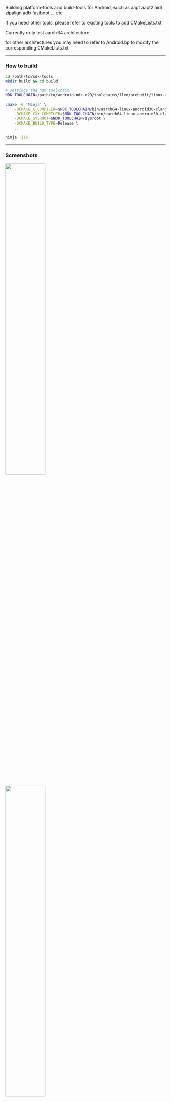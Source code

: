 Building platform-tools and build-tools for Android, such as aapt aapt2 aidl zipalign adb fastboot ... etc</br>

If you need other tools, please refer to existing tools to add CMakeLists.txt 

Currently only test aarch64 architecture</br>

for other architectures you may need to refer to Android.bp to modify the corresponding CMakeLists.txt

 **** 
### How to build

```bash
cd /path/to/sdk-tools 
mkdir build && cd build

# settings the ndk toolchain
NDK_TOOLCHAIN=/path/to/android-ndk-r23/toolchains/llvm/prebuilt/linux-aarch64

cmake -G 'Ninja' \
    -DCMAKE_C_COMPILER=$NDK_TOOLCHAIN/bin/aarch64-linux-android30-clang \
    -DCMAKE_CXX_COMPILER=$NDK_TOOLCHAIN/bin/aarch64-linux-android30-clang++ \
    -DCMAKE_SYSROOT=$NDK_TOOLCHAIN/sysroot \
    -DCMAKE_BUILD_TYPE=Release \
    ..

ninja -j16
```

 **** 
### Screenshots

<a href="./screenshot/build_sdk_toos1.jpg"><img src="./screenshot/build_sdk_toos1.jpg" width="50%" /></a>
<a href="./screenshot/build_sdk_toos2.jpg"><img src="./screenshot/build_sdk_toos2.jpg" width="50%" /></a>

reference [android-tools](https://github.com/nmeum/android-tools)
